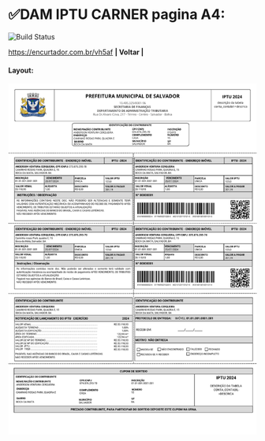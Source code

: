 #  ✅DAM IPTU CARNER pagina A4: 
![Build Status](https://travis-ci.org/joemccann/dillinger.svg?branch=master)
<br>

<https://encurtador.com.br/vh5af> **| Voltar |** 
#### Layout:

 ![alt text](/Fotos/DAM_IPTU_CARNER_WEB.png)